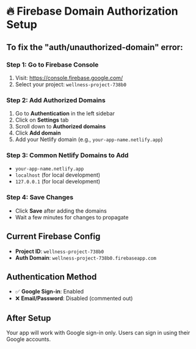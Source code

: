 # 🔥 Firebase Domain Authorization Setup

## To fix the "auth/unauthorized-domain" error:

### Step 1: Go to Firebase Console
1. Visit: https://console.firebase.google.com/
2. Select your project: `wellness-project-738b0`

### Step 2: Add Authorized Domains
1. Go to **Authentication** in the left sidebar
2. Click on **Settings** tab
3. Scroll down to **Authorized domains**
4. Click **Add domain**
5. Add your Netlify domain (e.g., `your-app-name.netlify.app`)

### Step 3: Common Netlify Domains to Add
- `your-app-name.netlify.app`
- `localhost` (for local development)
- `127.0.0.1` (for local development)

### Step 4: Save Changes
- Click **Save** after adding the domains
- Wait a few minutes for changes to propagate

## Current Firebase Config
- **Project ID**: `wellness-project-738b0`
- **Auth Domain**: `wellness-project-738b0.firebaseapp.com`

## Authentication Method
- ✅ **Google Sign-in**: Enabled
- ❌ **Email/Password**: Disabled (commented out)

## After Setup
Your app will work with Google sign-in only. Users can sign in using their Google accounts.
